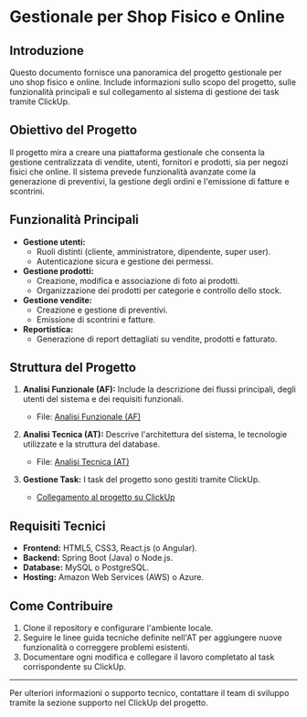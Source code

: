 # Gestionale per Shop Fisico e Online

## **Introduzione**
Questo documento fornisce una panoramica del progetto gestionale per uno shop fisico e online. Include informazioni sullo scopo del progetto, sulle funzionalità principali e sul collegamento al sistema di gestione dei task tramite ClickUp.

## **Obiettivo del Progetto**
Il progetto mira a creare una piattaforma gestionale che consenta la gestione centralizzata di vendite, utenti, fornitori e prodotti, sia per negozi fisici che online. Il sistema prevede funzionalità avanzate come la generazione di preventivi, la gestione degli ordini e l'emissione di fatture e scontrini.

## **Funzionalità Principali**
- **Gestione utenti:**
  - Ruoli distinti (cliente, amministratore, dipendente, super user).
  - Autenticazione sicura e gestione dei permessi.
- **Gestione prodotti:**
  - Creazione, modifica e associazione di foto ai prodotti.
  - Organizzazione dei prodotti per categorie e controllo dello stock.
- **Gestione vendite:**
  - Creazione e gestione di preventivi.
  - Emissione di scontrini e fatture.
- **Reportistica:**
  - Generazione di report dettagliati su vendite, prodotti e fatturato.

## **Struttura del Progetto**
1. **Analisi Funzionale (AF):**
   Include la descrizione dei flussi principali, degli utenti del sistema e dei requisiti funzionali.
   - File: [Analisi Funzionale (AF)](./Analisi_Funzionale_Shop_Aggiornata.docx)

2. **Analisi Tecnica (AT):**
   Descrive l'architettura del sistema, le tecnologie utilizzate e la struttura del database.
   - File: [Analisi Tecnica (AT)](./Analisi_Tecnica_Shop_Aggiornata.docx)

3. **Gestione Task:**
   I task del progetto sono gestiti tramite ClickUp.
   - [Collegamento al progetto su ClickUp](https://app.clickup.com/9015788289/v/o/4-90152956311-28)

## **Requisiti Tecnici**
- **Frontend:** HTML5, CSS3, React.js (o Angular).
- **Backend:** Spring Boot (Java) o Node.js.
- **Database:** MySQL o PostgreSQL.
- **Hosting:** Amazon Web Services (AWS) o Azure.

## **Come Contribuire**
1. Clone il repository e configurare l'ambiente locale.
2. Seguire le linee guida tecniche definite nell'AT per aggiungere nuove funzionalità o correggere problemi esistenti.
3. Documentare ogni modifica e collegare il lavoro completato al task corrispondente su ClickUp.

---

Per ulteriori informazioni o supporto tecnico, contattare il team di sviluppo tramite la sezione supporto nel ClickUp del progetto.
